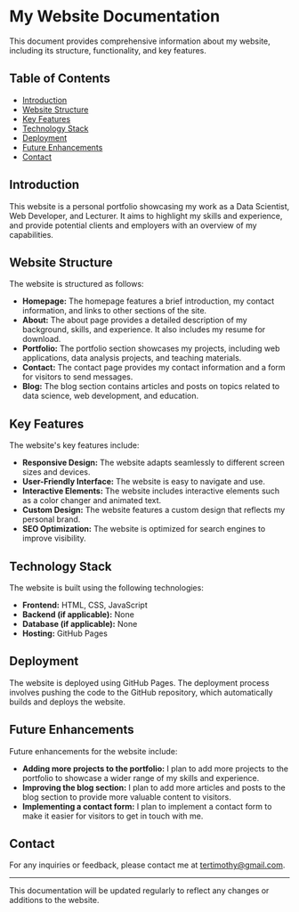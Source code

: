 # My Website Documentation

This document provides comprehensive information about my website, including its structure, functionality, and key features.

## Table of Contents

* [Introduction](#introduction)
* [Website Structure](#website-structure)
* [Key Features](#key-features)
* [Technology Stack](#technology-stack)
* [Deployment](#deployment)
* [Future Enhancements](#future-enhancements)
* [Contact](#contact)


## Introduction

This website is a personal portfolio showcasing my work as a Data Scientist, Web Developer, and Lecturer.  It aims to highlight my skills and experience, and provide potential clients and employers with an overview of my capabilities.


## Website Structure

The website is structured as follows:

* **Homepage:** The homepage features a brief introduction, my contact information, and links to other sections of the site.
* **About:** The about page provides a detailed description of my background, skills, and experience.  It also includes my resume for download.
* **Portfolio:** The portfolio section showcases my projects, including web applications, data analysis projects, and teaching materials.
* **Contact:** The contact page provides my contact information and a form for visitors to send messages.
* **Blog:** The blog section contains articles and posts on topics related to data science, web development, and education.


## Key Features

The website's key features include:

* **Responsive Design:** The website adapts seamlessly to different screen sizes and devices.
* **User-Friendly Interface:** The website is easy to navigate and use.
* **Interactive Elements:** The website includes interactive elements such as a color changer and animated text.
* **Custom Design:** The website features a custom design that reflects my personal brand.
* **SEO Optimization:** The website is optimized for search engines to improve visibility.


## Technology Stack

The website is built using the following technologies:

* **Frontend:** HTML, CSS, JavaScript
* **Backend (if applicable):** None
* **Database (if applicable):** None
* **Hosting:** GitHub Pages


## Deployment

The website is deployed using GitHub Pages.  The deployment process involves pushing the code to the GitHub repository, which automatically builds and deploys the website.


## Future Enhancements

Future enhancements for the website include:

* **Adding more projects to the portfolio:** I plan to add more projects to the portfolio to showcase a wider range of my skills and experience.
* **Improving the blog section:** I plan to add more articles and posts to the blog section to provide more valuable content to visitors.
* **Implementing a contact form:** I plan to implement a contact form to make it easier for visitors to get in touch with me.


## Contact

For any inquiries or feedback, please contact me at tertimothy@gmail.com.

---

This documentation will be updated regularly to reflect any changes or additions to the website.

